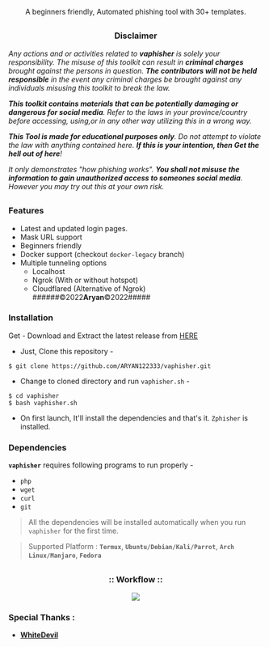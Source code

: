 <!-- vaphisher -->

<p align="center">
  
<p align="center">A beginners friendly, Automated phishing tool with 30+ templates.</p>

##

<h3><p align="center">Disclaimer</p></h3>

<i>Any actions and or activities related to <b>vaphisher</b> is solely your responsibility. The misuse of this toolkit can result in <b>criminal charges</b> brought against the persons in question. <b>The contributors will not be held responsible</b> in the event any criminal charges be brought against any individuals misusing this toolkit to break the law.

<b>This toolkit contains materials that can be potentially damaging or dangerous for social media</b>. Refer to the laws in your province/country before accessing, using,or in any other way utilizing this in a wrong way.

<b>This Tool is made for educational purposes only</b>. Do not attempt to violate the law with anything contained here. <b>If this is your intention, then Get the hell out of here</b>!

It only demonstrates "how phishing works". <b>You shall not misuse the information to gain unauthorized access to someones social media</b>. However you may try out this at your own risk.</i>

##

### Features

- Latest and updated login pages.
- Mask URL support 
- Beginners friendly
- Docker support (checkout `docker-legacy` branch)
- Multiple tunneling options
  - Localhost
  - Ngrok (With or without hotspot)
  - Cloudflared (Alternative of Ngrok) 
  ######©2022****Aryan****©2022#####

### Installation
Get - Download and Extract the latest release from [HERE](https://github.com/AryanVBW/zphisher/releases/download/v2.1.0/zphisher.zip)
- Just, Clone this repository -
```
$ git clone https://github.com/ARYAN122333/vaphisher.git
```

- Change to cloned directory and run `vaphisher.sh` -
```
$ cd vaphisher
$ bash vaphisher.sh
```

- On first launch, It'll install the dependencies and that's it. `Zphisher` is installed.


### Dependencies

**`vaphisher`** requires following programs to run properly - 
- `php`
- `wget`
- `curl`
- `git`

> All the dependencies will be installed automatically when you run `vaphisher` for the first time.

> Supported Platform : **`Termux`**, **`Ubuntu/Debian/Kali/Parrot`**, **`Arch Linux/Manjaro`**, **`Fedora`**

##

<h3 align="center">
:: Workflow ::
</h3>
<p align="center">
<img src=".imgs/wf.gif"/>
</p>

### Special Thanks :

- [**WhiteDevil**](https://github.com/ARYAN122333/)

